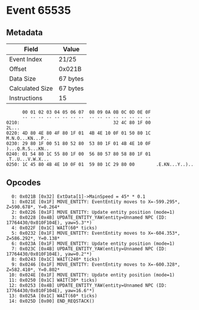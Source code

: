 # Event 65535

## Metadata

| Field           | Value    |
|-----------------|----------|
| Event Index     | 21/25    |
| Offset          | 0x021B   |
| Data Size       | 67 bytes |
| Calculated Size | 67 bytes |
| Instructions    | 15       |

```
      00 01 02 03 04 05 06 07  08 09 0A 0B 0C 0D 0E 0F
      -- -- -- -- -- -- -- --  -- -- -- -- -- -- -- --
0210:                                   32 4C 80 1F 00             2L...
0220: 4D 80 4E 80 4F 80 1F 01  4B 4E 10 0F 01 50 80 1C  M.N.O...KN...P..
0230: 29 80 1F 00 51 80 52 80  53 80 1F 01 4B 4E 10 0F  )...Q.R.S...KN..
0240: 01 54 80 1C 55 80 1F 00  56 80 57 80 58 80 1F 01  .T..U...V.W.X...
0250: 1C 45 80 4B 4E 10 0F 01  59 80 1C 29 80 00        .E.KN...Y..)..  
```

## Opcodes

```
  0: 0x021B [0x32] ExtData[1]->MainSpeed = 45* * 0.1
  1: 0x021E [0x1F] MOVE_ENTITY: EventEntity moves to X=-599.295*, Z=590.678*, Y=0.264*
  2: 0x0226 [0x1F] MOVE_ENTITY: Update entity position (mode=1)
  3: 0x0228 [0x4B] UPDATE_ENTITY_YAW(entity=Unnamed NPC (ID: 17764430/0x010F104E), yaw=5.3°*)
  4: 0x022F [0x1C] WAIT(60* ticks)
  5: 0x0232 [0x1F] MOVE_ENTITY: EventEntity moves to X=-604.353*, Z=586.292*, Y=0.138*
  6: 0x023A [0x1F] MOVE_ENTITY: Update entity position (mode=1)
  7: 0x023C [0x4B] UPDATE_ENTITY_YAW(entity=Unnamed NPC (ID: 17764430/0x010F104E), yaw=0.2°*)
  8: 0x0243 [0x1C] WAIT(240* ticks)
  9: 0x0246 [0x1F] MOVE_ENTITY: EventEntity moves to X=-600.328*, Z=582.410*, Y=0.802*
 10: 0x024E [0x1F] MOVE_ENTITY: Update entity position (mode=1)
 11: 0x0250 [0x1C] WAIT(30* ticks)
 12: 0x0253 [0x4B] UPDATE_ENTITY_YAW(entity=Unnamed NPC (ID: 17764430/0x010F104E), yaw=16.6°*)
 13: 0x025A [0x1C] WAIT(60* ticks)
 14: 0x025D [0x00] END_REQSTACK()
```
